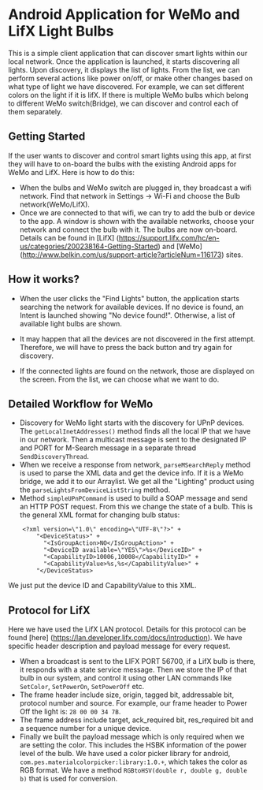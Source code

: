 # Android Application for WeMo and LifX Light Bulbs

This is a simple client application that can discover smart lights within our local network. Once the application is launched, it starts discovering all lights. Upon discovery, it displays the list of lights. From the list, we can perform several actions like power on/off, or make other changes based on what type of light we have discovered. For example, we can set different colors on the light if it is lifX. If there is multiple WeMo bulbs which belong to different WeMo switch(Bridge), we can discover and control each of them separately. 

## Getting Started

If the user wants to discover and control smart lights using this app, at first they will have to on-board the bulbs with the existing Android apps for WeMo and LifX. Here is how to do this:

* When the bulbs and WeMo switch are plugged in, they broadcast a wifi network. Find that network in Settings -> Wi-Fi and choose the Bulb network(WeMo/LifX).  
* Once we are connected to that wifi, we can try to add the bulb or device to the app. A window is shown with the available networks, choose your network and connect the bulb with it. The bulbs are now on-board. Details can be found in [LifX] (https://support.lifx.com/hc/en-us/categories/200238164-Getting-Started) and [WeMo] (http://www.belkin.com/us/support-article?articleNum=116173) sites.


## How it works?
* When the user clicks the "Find Lights" button, the application starts searching the network for available devices. If no device is found, an Intent is launched showing "No device found!". Otherwise, a list of available light bulbs are shown.

* It may happen that all the devices are not discovered in the first attempt. Therefore, we will have to press the back button and try again for discovery.

* If the connected lights are found on the network, those are displayed on the screen. From the list, we can choose what we want to do.


## Detailed Workflow for WeMo
* Discovery for WeMo light starts with the discovery for UPnP devices. The `getLocalInetAddresses()` method finds all the local IP that we have in our network. Then a multicast message is sent to the designated IP and PORT for M-Search message in a separate thread `SendDiscoveryThread`.
* When we receive a response from network, `parseMSearchReply` method is used to parse the XML data and get the device info. If it is a WeMo bridge, we add it to our Arraylist. We get all the "Lighting" product using the `parseLightsFromDeviceListString` method.
* Method `simpleUPnPCommand` is used to build a SOAP message and send an HTTP POST request. From this we change the state of a bulb. This is the general XML format for changing bulb status:
```
    <?xml version=\"1.0\" encoding=\"UTF-8\"?>" +
        "<DeviceStatus>" +
          "<IsGroupAction>NO</IsGroupAction>" +
          "<DeviceID available=\"YES\">%s</DeviceID>" +
          "<CapabilityID>10006,10008</CapabilityID>" +
          "<CapabilityValue>%s,%s</CapabilityValue>" +
        "</DeviceStatus>
```
We just put the device ID and CapabilityValue to this XML.

## Protocol for LifX

Here we have used the LifX LAN protocol. Details for this protocol can be found [here] (https://lan.developer.lifx.com/docs/introduction). We have specific header description and payload message for every request. 

* When a broadcast is sent to the LIFX PORT 56700, if a LifX bulb is there, it responds with a state service message. Then we store the IP of that bulb in our system, and control it using other LAN commands like `SetColor`, `SetPowerOn`, `SetPowerOff` etc.
* The frame header include size, origin, tagged bit, addressable bit, protocol number and source. For example, our frame header to Power Off the light is: `28 00 00 34 7B`.
* The frame address include target, ack_required bit, res_required bit and a sequence number for a unique device.
* Finally we built the payload message which is only required when we are setting the color. This includes the HSBK information of the power level of the bulb. We have used a color picker library for android, `com.pes.materialcolorpicker:library:1.0.+`, which takes the color as RGB format. We have a method `RGBtoHSV(double r, double g, double b)` that is used for conversion.



